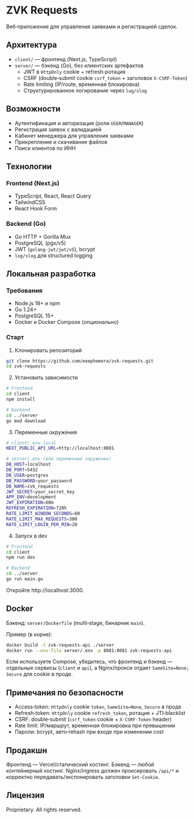 # ZVK Requests

Веб‑приложение для управления заявками и регистрацией сделок.

## Архитектура

- `client/` — фронтенд (Next.js, TypeScript)
- `server/` — бэкенд (Go), без клиентских артефактов
  - JWT в `HttpOnly` cookie + refresh‑ротация
  - CSRF (double‑submit cookie `csrf_token` + заголовок `X-CSRF-Token`)
  - Rate limiting (IP/route, временная блокировка)
  - Структурированное логирование через `log/slog`

## Возможности

- Аутентификация и авторизация (роли `USER`/`MANAGER`)
- Регистрация заявок с валидацией
- Кабинет менеджера для управления заявками
- Прикрепление и скачивание файлов
- Поиск клиентов по ИНН

## Технологии

### Frontend (Next.js)
- TypeScript, React, React Query
- TailwindCSS
- React Hook Form

### Backend (Go)
- Go HTTP + Gorilla Mux
- PostgreSQL (pgx/v5)
- JWT (`golang-jwt/jwt/v5`), bcrypt
- `log/slog` для structured logging

## Локальная разработка

### Требования
- Node.js 18+ и npm
- Go 1.24+
- PostgreSQL 15+
- Docker и Docker Compose (опционально)

### Старт

1) Клонировать репозиторий
```bash
git clone https://github.com/eeephemera/zvk-requests.git
cd zvk-requests
```

2) Установить зависимости
```bash
# Frontend
cd client
npm install

# Backend
cd ../server
go mod download
```

3) Переменные окружения
```bash
# client/.env.local
NEXT_PUBLIC_API_URL=http://localhost:8081

# server/.env (или переменные окружения)
DB_HOST=localhost
DB_PORT=5432
DB_USER=postgres
DB_PASSWORD=your_password
DB_NAME=zvk_requests
JWT_SECRET=your_secret_key
APP_ENV=development
JWT_EXPIRATION=60m
REFRESH_EXPIRATION=720h
RATE_LIMIT_WINDOW_SECONDS=60
RATE_LIMIT_MAX_REQUESTS=300
RATE_LIMIT_LOGIN_PER_MIN=20
```

4) Запуск в dev
```bash
# Frontend
cd client
npm run dev

# Backend
cd ../server
go run main.go
```

Откройте http://localhost:3000.

## Docker

Бэкенд: `server/Dockerfile` (multi‑stage, бинарник `main`).

Пример (в корне):
```bash
docker build -t zvk-requests-api ./server
docker run --env-file server/.env -p 8081:8081 zvk-requests-api
```

Если используете Compose, убедитесь, что фронтенд и бэкенд — отдельные сервисы (`client` и `api`), а Nginx/прокси отдает `SameSite=None; Secure` для cookie в проде.

## Примечания по безопасности

- Access‑token: `HttpOnly` cookie `token`, `SameSite=None`, `Secure` в проде
- Refresh‑token: `HttpOnly` cookie `refresh_token`, ротация + JTI‑blacklist
- CSRF: double‑submit (`csrf_token` cookie + `X-CSRF-Token` header)
- Rate limit: IP/маршрут, временная блокировка при превышении
- Пароли: bcrypt, авто‑rehash при входе при изменении cost

## Продакшн

Фронтенд — Vercel/статический хостинг. Бэкенд — любой контейнерный хостинг. Nginx/ingress должен проксировать `/api/*` и корректно передавать/экспонировать заголовки `Set-Cookie`.

## Лицензия

Proprietary. All rights reserved.